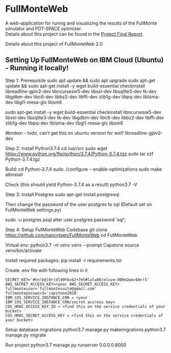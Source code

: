 # FullMonteWeb
A web-application for runnig and visualizing the results of the FullMonte simulator and PDT-SPACE optimizer. \
Details about this project can be found in the [Project Final Report](final_report_2020181.pdf).

Details about this project of FullMonteWeb 2.0

## Setting Up FullMonteWeb on IBM Cloud (Ubuntu) - Running it locally!

Step 1: Prerequisite
sudo apt update && sudo apt upgrade
sudo apt-get update && 
sudo apt-get install -y wget build-essential checkinstall libreadline-gplv2-dev libncursesw5-dev libssl-dev libsqlite3-dev tk-dev libgdbm-dev libc6-dev libbz2-dev libffi-dev zlib1g-dev libpq-dev liblzma-dev libgl1-mesa-glx libsm6

sudo apt-get install -y wget build-essential checkinstall libncursesw5-dev libssl-dev libsqlite3-dev tk-dev libgdbm-dev libc6-dev libbz2-dev libffi-dev zlib1g-dev libpq-dev liblzma-dev libgl1-mesa-glx libsm6

#broken - todo, can’t get this on ubuntu version for wsl?
libreadline-gplv2-dev 



Step 2: Install Python3.7.4
cd /usr/src
sudo wget https://www.python.org/ftp/python/3.7.4/Python-3.7.4.tgz
sudo tar xzf Python-3.7.4.tgz


Build:
cd Python-3.7.4
sudo ./configure --enable-optimizations
sudo make altinstall


Check (this should yield Python-3.7.4 as a result)
python3.7 -V


Step 3: Install Postgres
sudo apt-get install postgresql


Then change the password of the user postgres to sql (Default set on FullMonteWeb settings.py)

sudo -u postgres psql
alter user postgres password 'sql';

Step 4: Setup FullMonteWeb Codebase
git clone https://github.com/nancytaen/FullMonteWeb
cd FullMonteWeb


Virtual env:
python3.7 -m venv venv --prompt Capstone
source venv/bin/activate

Install required packages:
pip install -r requirements.txt

Create .env file with following lines in it
```
SECRET_KEY='#hn!b@)0r(dl49hko$2+7m%#lalw86)eluve-900m2wo=$0=!5'
AWS_SECRET_ACCESS_KEY=<your AWS_SECRET_ACCESS_KEY>
fullmonteuser='fullmontesuite@gmail.com'
fullmontepassword='capstone2020'
IBM_COS_SERVICE_INSTANCE_CRN = <your IBM_COS_SERVICE_INSTANCE_CRN/secret accress key>
COS_HMAC_ACCESS_KEY_ID = <find this on the service credentials of your bucket>
COS_HMAC_SECRET_ACCESS_KEY = <find this on the service credentials of your bucket> 
```

Setup database migrations
python3.7 manage.py makemigrations
python3.7 manage.py migrate

Run project
python3.7 manage.py runserver 0.0.0.0:8000


